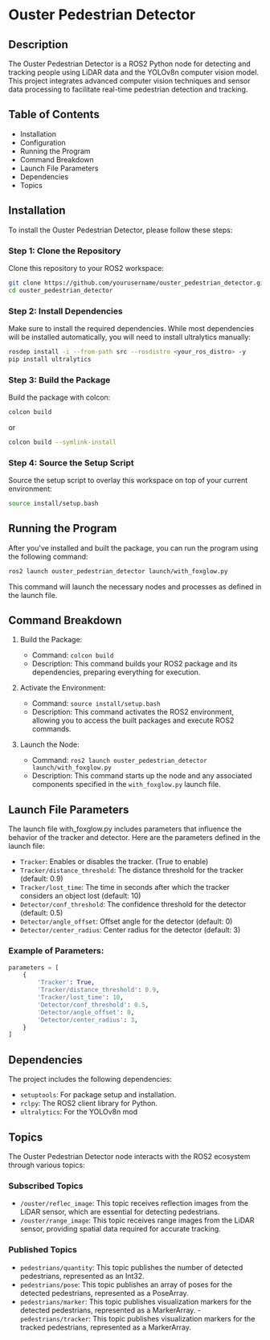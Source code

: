 # Ouster Pedestrian Detector

## Description

The Ouster Pedestrian Detector is a ROS2 Python node for detecting and tracking people using LiDAR data and the YOLOv8n computer vision model. This project integrates advanced computer vision techniques and sensor data processing to facilitate real-time pedestrian detection and tracking.

## Table of Contents

- Installation
- Configuration
- Running the Program
- Command Breakdown
- Launch File Parameters
- Dependencies
- Topics

## Installation

To install the Ouster Pedestrian Detector, please follow these steps:

### Step 1: Clone the Repository

Clone this repository to your ROS2 workspace:
``` bash
git clone https://github.com/yourusername/ouster_pedestrian_detector.git
cd ouster_pedestrian_detector
```

### Step 2: Install Dependencies

Make sure to install the required dependencies. While most dependencies will be installed automatically, you will need to install ultralytics manually:
``` bash
rosdep install -i --from-path src --rosdistro <your_ros_distro> -y
pip install ultralytics
```

### Step 3: Build the Package

Build the package with colcon:
``` bash
colcon build
```
or
``` bash
colcon build --symlink-install
```

### Step 4: Source the Setup Script

Source the setup script to overlay this workspace on top of your current environment:
``` bash
source install/setup.bash
```

## Running the Program

After you've installed and built the package, you can run the program using the following command:
``` bash
ros2 launch ouster_pedestrian_detector launch/with_foxglow.py
```

This command will launch the necessary nodes and processes as defined in the launch file.

## Command Breakdown

1. Build the Package:
   - Command: ```colcon build```
   - Description: This command builds your ROS2 package and its dependencies, preparing everything for execution.

2. Activate the Environment:
   - Command: ```source install/setup.bash```
   - Description: This command activates the ROS2 environment, allowing you to access the built packages and execute ROS2 commands.

3. Launch the Node:
   - Command: ```ros2 launch ouster_pedestrian_detector launch/with_foxglow.py```
   - Description: This command starts up the node and any associated components specified in the ```with_foxglow.py``` launch file.

## Launch File Parameters

The launch file with_foxglow.py includes parameters that influence the behavior of the tracker and detector. Here are the parameters defined in the launch file:

- ```Tracker```: Enables or disables the tracker. (True to enable)
- ```Tracker/distance_threshold```: The distance threshold for the tracker (default: 0.9)
- ```Tracker/lost_time```: The time in seconds after which the tracker considers an object lost (default: 10)
- ```Detector/conf_threshold```: The confidence threshold for the detector (default: 0.5)
- ```Detector/angle_offset```: Offset angle for the detector (default: 0)
- ```Detector/center_radius```: Center radius for the detector (default: 3)

### Example of Parameters:
``` python
parameters = [
    {
        'Tracker': True,
        'Tracker/distance_threshold': 0.9,
        'Tracker/lost_time': 10,
        'Detector/conf_threshold': 0.5,
        'Detector/angle_offset': 0,
        'Detector/center_radius': 3,
    }
]
```

## Dependencies

The project includes the following dependencies:

- ```setuptools```: For package setup and installation.
- ```rclpy```: The ROS2 client library for Python.
- ```ultralytics```: For the YOLOv8n mod

## Topics

The Ouster Pedestrian Detector node interacts with the ROS2 ecosystem through various topics:

### Subscribed Topics
- ```/ouster/reflec_image```: This topic receives reflection images from the LiDAR sensor, which are essential for detecting pedestrians.
- ```/ouster/range_image```: This topic receives range images from the LiDAR sensor, providing spatial data required for accurate tracking.

### Published Topics
- ```pedestrians/quantity```: This topic publishes the number of detected pedestrians, represented as an Int32.
- ```pedestrians/pose```: This topic publishes an array of poses for the detected pedestrians, represented as a PoseArray.
- ```pedestrians/marker```: This topic publishes visualization markers for the detected pedestrians, represented as a MarkerArray.
-```pedestrians/tracker```: This topic publishes visualization markers for the tracked pedestrians, represented as a MarkerArray.
